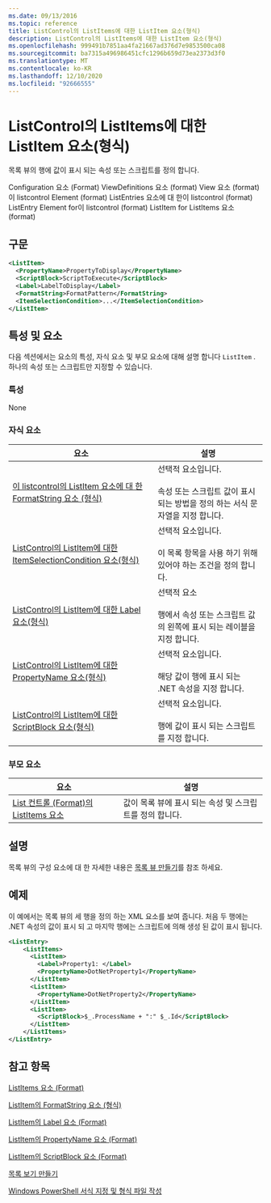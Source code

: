 ```yaml
---
ms.date: 09/13/2016
ms.topic: reference
title: ListControl의 ListItems에 대한 ListItem 요소(형식)
description: ListControl의 ListItems에 대한 ListItem 요소(형식)
ms.openlocfilehash: 999491b7851aa4fa21667ad376d7e9853500ca08
ms.sourcegitcommit: ba7315a496986451cfc1296b659d73ea2373d3f0
ms.translationtype: MT
ms.contentlocale: ko-KR
ms.lasthandoff: 12/10/2020
ms.locfileid: "92666555"
---
```

# <a name="listitem-element-for-listitems-for-listcontrol-format"></a>ListControl의 ListItems에 대한 ListItem 요소(형식)

목록 뷰의 행에 값이 표시 되는 속성 또는 스크립트를 정의 합니다.

Configuration 요소 (Format) ViewDefinitions 요소 (format) View 요소 (format)이 listcontrol Element (format) ListEntries 요소에 대 한이 listcontrol (format) ListEntry Element for이 listcontrol (format) ListItem for ListItems 요소 (format)

## <a name="syntax"></a>구문

```xml
<ListItem>
  <PropertyName>PropertyToDisplay</PropertyName>
  <ScriptBlock>ScriptToExecute</ScriptBlock>
  <Label>LabelToDisplay</Label>
  <FormatString>FormatPattern</FormatString>
  <ItemSelectionCondition>...</ItemSelectionCondition>
</ListItem>
```

## <a name="attributes-and-elements"></a>특성 및 요소

다음 섹션에서는 요소의 특성, 자식 요소 및 부모 요소에 대해 설명 합니다 `ListItem` . 하나의 속성 또는 스크립트만 지정할 수 있습니다.

### <a name="attributes"></a>특성

None

### <a name="child-elements"></a>자식 요소

|요소|설명|
|-------------|-----------------|
|[이 listcontrol의 ListItem 요소에 대 한 FormatString 요소 (형식)](./formatstring-element-for-listitem-for-listcontrol-format.md)|선택적 요소입니다.<br /><br /> 속성 또는 스크립트 값이 표시 되는 방법을 정의 하는 서식 문자열을 지정 합니다.|
|[ListControl의 ListItem에 대한 ItemSelectionCondition 요소(형식)](./itemselectioncondition-element-for-listitem-for-listcontrol-format.md)|선택적 요소입니다.<br /><br /> 이 목록 항목을 사용 하기 위해 있어야 하는 조건을 정의 합니다.|
|[ListControl의 ListItem에 대한 Label 요소(형식)](./label-element-for-listitem-for-listcontrol-format.md)|선택적 요소<br /><br /> 행에서 속성 또는 스크립트 값의 왼쪽에 표시 되는 레이블을 지정 합니다.|
|[ListControl의 ListItem에 대한 PropertyName 요소(형식)](./propertyname-element-for-listitem-for-listcontrol-format.md)|선택적 요소입니다.<br /><br /> 해당 값이 행에 표시 되는 .NET 속성을 지정 합니다.|
|[ListControl의 ListItem에 대한 ScriptBlock 요소(형식)](./scriptblock-element-for-listitem-for-listcontrol-format.md)|선택적 요소입니다.<br /><br /> 행에 값이 표시 되는 스크립트를 지정 합니다.|

### <a name="parent-elements"></a>부모 요소

|요소|설명|
|-------------|-----------------|
|[List 컨트롤 (Format)의 ListItems 요소](./listitems-element-for-listentry-for-listcontrol-format.md)|값이 목록 뷰에 표시 되는 속성 및 스크립트를 정의 합니다.|

## <a name="remarks"></a>설명

목록 뷰의 구성 요소에 대 한 자세한 내용은 [목록 뷰 만들기](./creating-a-list-view.md)를 참조 하세요.

## <a name="example"></a>예제

이 예에서는 목록 뷰의 세 행을 정의 하는 XML 요소를 보여 줍니다. 처음 두 행에는 .NET 속성의 값이 표시 되 고 마지막 행에는 스크립트에 의해 생성 된 값이 표시 됩니다.

```xml
<ListEntry>
    <ListItems>
      <ListItem>
        <Label>Property1: </Label>
        <PropertyName>DotNetProperty1</PropertyName>
      </ListItem>
      <ListItem>
        <PropertyName>DotNetProperty2</PropertyName>
      </ListItem>
      <ListItem>
        <ScriptBlock>$_.ProcessName + ":" $_.Id</ScriptBlock>
      </ListItem>
    </ListItems>
</ListEntry>

```

## <a name="see-also"></a>참고 항목

[ListItems 요소 (Format)](./listitems-element-for-listentry-for-listcontrol-format.md)

[ListItem의 FormatString 요소 (형식)](./formatstring-element-for-listitem-for-listcontrol-format.md)

[ListItem의 Label 요소 (Format)](./label-element-for-listitem-for-listcontrol-format.md)

[ListItem의 PropertyName 요소 (Format)](./propertyname-element-for-listitem-for-listcontrol-format.md)

[ListItem의 ScriptBlock 요소 (Format)](./scriptblock-element-for-listitem-for-listcontrol-format.md)

[목록 보기 만들기](./creating-a-list-view.md)

[Windows PowerShell 서식 지정 및 형식 파일 작성](./writing-a-powershell-formatting-file.md)
